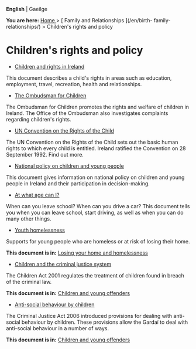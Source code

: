 **English** |  Gaeilge 

**You are here:** [ Home ](/en/) > [ Family and Relationships ](/en/birth-
family-relationships/) > Children's rights and policy

#  Children's rights and policy

  * [ Children and rights in Ireland ](/en/birth-family-relationships/children-s-rights-and-policy/children-and-rights-in-ireland/)

This document describes a child's rights in areas such as education,
employment, travel, recreation, health and relationships.

  * [ The Ombudsman for Children ](/en/birth-family-relationships/children-s-rights-and-policy/the-ombudsman-for-children/)

The Ombudsman for Children promotes the rights and welfare of children in
Ireland. The Office of the Ombudsman also investigates complaints regarding
children's rights.

  * [ UN Convention on the Rights of the Child ](/en/birth-family-relationships/children-s-rights-and-policy/un-convention-on-the-rights-of-the-child/)

The UN Convention on the Rights of the Child sets out the basic human rights
to which every child is entitled. Ireland ratified the Convention on 28
September 1992. Find out more.

  * [ National policy on children and young people ](/en/birth-family-relationships/children-s-rights-and-policy/national-policy-on-children/)

This document gives information on national policy on children and young
people in Ireland and their participation in decision-making.

  * [ At what age can I? ](/en/birth-family-relationships/children-s-rights-and-policy/checklist-at-what-age-can-i/)

When can you leave school? When can you drive a car? This document tells you
when you can leave school, start driving, as well as when you can do many
other things.

  * [ Youth homelessness ](/en/housing/losing-your-home-and-homelessness/youth-homelessness/)

Supports for young people who are homeless or at risk of losing their home.

**This document is in:** [ Losing your home and homelessness
](/en/housing/losing-your-home-and-homelessness/)

  * [ Children and the criminal justice system ](/en/justice/children-and-young-offenders/children-and-the-criminal-justice-system-in-ireland/)

The Children Act 2001 regulates the treatment of children found in breach of
the criminal law.

**This document is in:** [ Children and young offenders
](/en/justice/children-and-young-offenders/)

  * [ Anti-social behaviour by children ](/en/justice/children-and-young-offenders/anti-social-behaviour-by-children/)

The Criminal Justice Act 2006 introduced provisions for dealing with anti-
social behaviour by children. These provisions allow the Gardaí to deal with
anti-social behaviour in a number of ways.

**This document is in:** [ Children and young offenders
](/en/justice/children-and-young-offenders/)
